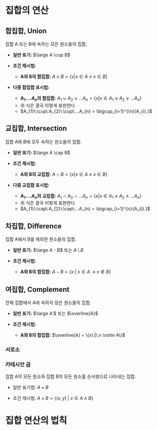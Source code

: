# 집합의 연산

## 합집합, Union
집합 A 또는 B에 속하는 모든 원소들의 집합, 

- **일반 표기:** $\large A \cup B$

- **조건 제시법:**
	+ **A와 B의 합집합:** $A \cup B = \{x|x\in A \vee x \in B\}$
	
- **다중 합집합 표시법:**
	+ **$A_{1}....A_n$의 합집합:**  $A_{1}\:\cup\:A_{2}\:\cup\:...A_{n} = \{x|x \in A_{1}\:\vee\:A_{2}\:\vee\:...A_{n}\}$
	+ 위 식은 결국 이렇게 표현한다
	+ $A_{1}\:\cup\:A_{2}\:\cup\:...A_{n} = \bigcup_{i=1}^{\n}{A_{i}.}$

## 교집합, Intersection
집합 A와 B에 모두 속하는 원소들의 집합.

- **일반 표기:** $\large A \cap B$

- **조건 제시법:**
	+ **A와 B의 교집합:** $A \cap B = \{x|x\in A \wedge x \in B\}$
	
- **다중 교집합 표시법:**
	+ **$A_{1}....A_n$의 교집합:**  $A_{1}\:\cap\:A_{2}\:\cap\:\dots A_{n} = \{x|x \in A_{1}\:\wedge\:A_{2}\:\wedge\:\dots A_{n}\}$
	+ 위 식은 결국 이렇게 표현한다
	+ $A_{1}\:\cap\:A_{2}\:\cap\:...A_{n} = \bigcap_{i=1}^{n}{A_{i}.}$

## 차집합, Difference
집합 A에서 B를 제외한 원소들의 집합.

- **일반 표기:** $\large A - B$ 또는 $A \setminus B$

- **조건 제시법:**
	+ **A와 B의 합집합:** $A - B = \{x\:|\:x \in A \: \wedge x \notin B \}$

## 여집합, Complement
전체 집합에서 A에 속하지 않은 원소들의 집합.

- **일반 표기:** $\large A'$ 또는 $\overline{A}$

- **조건 제시법:**
	+ **A와 B의 합집합:** $\overline{A} = \{x\:|\:x \notin A\}$

### 서로소

### 카테시안 곱
집합 A의 모든 원소와 집합 B의 모든 원소를 순서쌍으로 나타내는 집합.

- 일반 표기법: $A \times B$

- 조건 제시법: $A \times B = \{(x, y)\: |\: x \in A \land B\}$
# 집합 연산의 법칙



